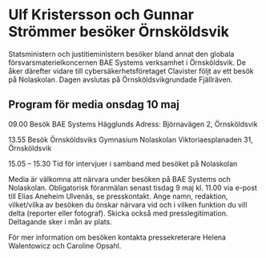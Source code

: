 # Ulf Kristersson och Gunnar Strömmer besöker Örnsköldsvik

Statsministern och justitieministern besöker bland annat den globala försvarsmaterielkoncernen BAE Systems verksamhet i Örnsköldsvik. De åker därefter vidare till cybersäkerhetsföretaget Clavister följt av ett besök på Nolaskolan. Dagen avslutas på Örnsköldsvikgrundade Fjällräven.

## Program för media onsdag 10 maj

09\.00 Besök BAE Systems Hägglunds
Adress: Björnavägen 2, Örnsköldsvik

13\.55 Besök Örnsköldsviks Gymnasium Nolaskolan
Viktoriaesplanaden 31, Örnsköldsvik

15\.05 – 15\.30 Tid för intervjuer i samband med besöket på Nolaskolan

Media är välkomna att närvara under besöken på BAE Systems och Nolaskolan. Obligatorisk föranmälan senast tisdag 9 maj kl. 11\.00 via e\-post till Elias Aneheim Ulvenäs, se presskontakt. Ange namn, redaktion, vilket/vilka av besöken du önskar närvara vid och i vilken funktion du vill delta (reporter eller fotograf). Skicka också med presslegitimation. Deltagande sker i mån av plats.

För mer information om besöken kontakta pressekreterare Helena Walentowicz och Caroline Opsahl.
